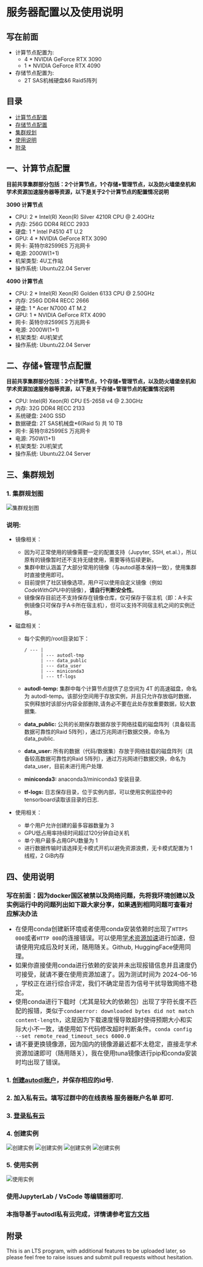 # 服务器配置以及使用说明

## 写在前面

- 计算节点配置为:
  - 4 * NVIDIA GeForce RTX 3090
  - 1 * NVIDIA GeForce RTX 4090
- 存储节点配置为:
  - 2T SAS机械硬盘&6 Raid5阵列

## 目录

- [计算节点配置](#一计算节点配置)
- [存储节点配置](#二存储节点配置)
- [集群规划](#三集群规划)
- [使用说明](#四使用说明)
- [附录](#附录)

## 一、计算节点配置

**目前共享集群部分包括：2个计算节点，1个存储+管理节点，以及防火墙堡垒机和学术资源加速服务器等资源，以下是关于2个计算节点的配置情况说明**

**3090 计算节点**

- CPU: 2 * Intel(R) Xeon(R) Silver 4210R CPU @ 2.40GHz
- 内存: 256G DDR4 RECC 2933
- 硬盘: 1 * Intel P4510 4T U.2
- GPU: 4 * NVIDIA GeForce RTX 3090
- 网卡: 英特尔82599ES 万兆网卡
- 电源: 2000W(1+1)
- 机架类型: 4U工作站
- 操作系统: Ubuntu22.04 Server

**4090 计算节点**

- CPU: 2 * Intel(R) Xeon(R) Golden 6133 CPU @ 2.50GHz
- 内存: 256G DDR4 RECC 2666
- 硬盘: 1 * Acer N7000 4T M.2
- GPU: 1 * NVIDIA GeForce RTX 4090
- 网卡: 英特尔82599ES 万兆网卡
- 电源: 2000W(1+1)
- 机架类型: 4U机架式
- 操作系统: Ubuntu22.04 Server

## 二、存储+管理节点配置

**目前共享集群部分包括：2个计算节点，1个存储+管理节点，以及防火墙堡垒机和学术资源加速服务器等资源，以下是关于存储+管理节点的配置情况说明**

- CPU: Intel(R) Xeon(R) CPU E5-2658 v4 @ 2.30GHz
- 内存: 32G DDR4 RECC 2133
- 系统硬盘: 240G SSD
- 数据硬盘: 2T SAS机械盘*6(Raid 5) 共 10 TB
- 网卡: 英特尔82599ES 万兆网卡
- 电源: 750W(1+1)
- 机架类型: 2U机架式
- 操作系统: Ubuntu22.04 Server

## 三、集群规划

### 1. 集群规划图

![集群规划图](image0.png)

### 说明: 

- 镜像相关：

  - 因为可正常使用的镜像需要一定的配置支持（Jupyter, SSH, et.al.），所以原有的镜像暂时还不支持无缝使用，需要等待后续更新。
  - 集群中默认涵盖了大部分常用的镜像（与autodl基本保持一致），使用集群时直接使用即可。
  - 目前提供了社区镜像选项，用户可以使用自定义镜像（例如*CodeWithGPU*中的镜像），**请自行判断安全性**。
  - 镜像保存目前还不支持保存在镜像仓库，仅可保存于宿主机（即：A卡实例镜像只可保存于A卡所在宿主机），但可以支持不同宿主机之间的实例迁移。

- 磁盘相关：

  - 每个实例的/root目录如下：

        / --- |
              | --- autodl-tmp
              | --- data_public
              | --- data_user
              | --- miniconda3
              | --- tf-logs

  - **autodl-temp:** 集群中每个计算节点提供了总空间为 4T 的高速磁盘，命名为 autodl-temp。该部分空间用于存放实例，并且只允许存放临时数据，实例释放时该部分内容全部删除,请务必不要在此处存放重要数据，较大数据集.

  - **data_public:** 公共的长期保存数据存放于网络挂载的磁盘阵列（具备较高数据可靠性的Raid 5阵列），通过万兆网进行数据交换，命名为data_public.

  - **data_user:** 所有的数据（代码/数据集）存放于网络挂载的磁盘阵列（具备较高数据可靠性的Raid 5阵列），通过万兆网进行数据交换，命名为data_user，目前未进行用户处理.

  - **miniconda3:** anaconda3/miniconda3 安装目录.

  - **tf-logs:** 日志保存目录，位于实例内部，可以使用实例监控中的tensorboard读取该目录的日志.

- 使用相关：

  - 单个用户允许创建的最多容器数量为 3 
  - GPU低占用率持续时间超过120分钟自动关机
  - 单个用户最多占用GPU数量为 1 
  - 进行数据传输时请选择无卡模式开机以避免资源浪费，无卡模式配置为 1 线程，2 GiB内存

## 四、使用说明

### 写在前面：因为docker国区被禁以及网络问题，先将我环境创建以及实例运行中的问题列出如下跟大家分享，如果遇到相同问题可查看对应解决办法
- <font size=3>在使用conda创建新环境或者使用conda安装依赖时出现了`HTTPS 000`或者`HTTP 000`的连接错误。可以使用[学术资源加速](../Proxy.md)进行加速，但请使用完成后及时关闭，随用随关。Github, HuggingFace使用同理。</font>
- <font size=3>如果你直接使用conda进行依赖的安装并未出现报错信息并且速度仍可接受，就请不要在使用资源加速了。因为测试时间为 2024-06-16 ，学校正在进行综合评定，我们不确定是否为信号干扰导致网络不稳定。</font>
- <font size=3>使用conda进行下载时（尤其是较大的依赖包）出现了字符长度不匹配的报错，类似于`condaerror: downloaded bytes did not match content-length`，这是因为下载速度慢导致超时使得预期大小和实际大小不一致，请使用如下代码修改超时判断条件。`conda config --set remote_read_timeout_secs 6000.0`</font>
- <font size=3>请不要更换镜像源，因为国内的镜像源最近都不太稳定，直接走学术资源加速即可（随用随关），我在使用tuna镜像进行pip和conda安装时均出现了错误。</font>
### 1. [创建autodl账户](https://www.autodl.com/login)，并保存相应的id号.

### 2. 加入私有云。填写过群中的在线表格 服务器账户名单 即可.

### 3. [登录私有云](https://private.autodl.com/login)

### 4. 创建实例

![创建实例](image.png)
![创建实例](image-1.png)
![创建实例](image-2.png)
![创建实例](image-3.png)

### 5. 使用实例

![使用实例](image-4.png)

### 使用JupyterLab / VsCode 等编辑器即可.

### 本指导基于autodl私有云完成，详情请参考[官方文档](https://private.autodl.com/docs/)

## 附录

This is an LTS program, with additional features to be uploaded later, so please feel free to raise issues and submit pull requests without hesitation.
